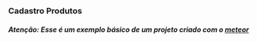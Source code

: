 ### Cadastro Produtos

##### Atenção: Esse é um exemplo básico de um projeto criado com o [meteor](https://meteor.com)
